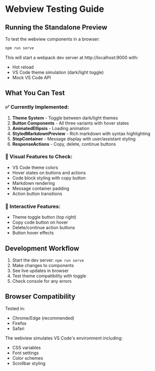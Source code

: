 # Webview Testing Guide

## Running the Standalone Preview

To test the webview components in a browser:

```bash
npm run serve
```

This will start a webpack dev server at http://localhost:9000 with:
- Hot reload
- VS Code theme simulation (dark/light toggle)
- Mock VS Code API

## What You Can Test

### ✅ Currently Implemented:
1. **Theme System** - Toggle between dark/light themes
2. **Button Components** - All three variants with hover states
3. **AnimatedEllipsis** - Loading animation
4. **StyledMarkdownPreview** - Rich markdown with syntax highlighting
5. **StepContainer** - Message display with user/assistant styling
6. **ResponseActions** - Copy, delete, continue buttons

### 🎨 Visual Features to Check:
- VS Code theme colors
- Hover states on buttons and actions
- Code block styling with copy button
- Markdown rendering
- Message container padding
- Action button transitions

### 🔄 Interactive Features:
- Theme toggle button (top right)
- Copy code button on hover
- Delete/continue action buttons
- Button hover effects

## Development Workflow

1. Start the dev server: `npm run serve`
2. Make changes to components
3. See live updates in browser
4. Test theme compatibility with toggle
5. Check console for any errors

## Browser Compatibility

Tested in:
- Chrome/Edge (recommended)
- Firefox
- Safari

The webview simulates VS Code's environment including:
- CSS variables
- Font settings
- Color schemes
- Scrollbar styling